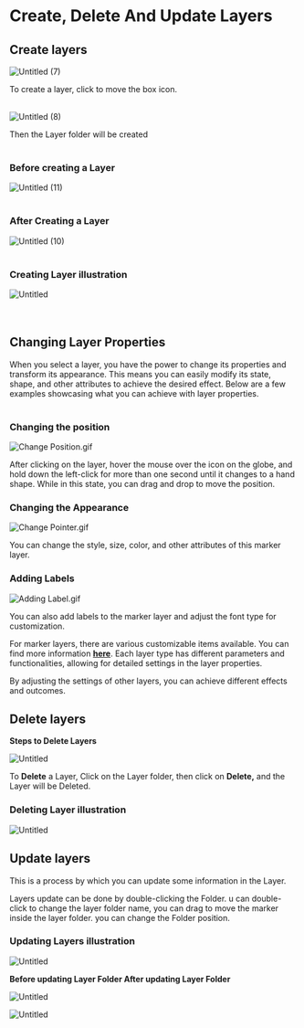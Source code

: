 # Create, Delete And Update Layers

## Create layers

![Untitled (7)](https://github.com/CS-eukarya/User-Manual-English-/assets/154571156/f8b49e4c-8d01-4f90-b626-86c4a1242e5d)

To create a layer, click to move the box icon.
<br>
<br>

![Untitled (8)](https://github.com/CS-eukarya/User-Manual-English-/assets/154571156/58f70c6d-fc5c-4a2a-9745-b22299e9f610)

Then the Layer folder will be created
<br>
<br>

### Before creating a Layer

![Untitled (11)](https://github.com/CS-eukarya/User-Manual-English-/assets/154571156/aff99170-bea3-4eb0-9508-8d437b451d35)
<br>
<br>

### After Creating a Layer

![Untitled (10)](https://github.com/CS-eukarya/User-Manual-English-/assets/154571156/cf11e0da-5f27-4fe7-8a1f-d78e2098ada8)
<br>
<br>

### Creating Layer illustration

![Untitled](https://github.com/CS-eukarya/User-Manual-English-/assets/154571156/48756d3a-1025-466d-b963-d336ef4b85d4)
<br>
<br>
<br>

## Changing Layer Properties

When you select a layer, you have the power to change its properties and transform its appearance. This means you can easily modify its state, shape, and other attributes to achieve the desired effect. Below are a few examples showcasing what you can achieve with layer properties.
<br>
<br>

### Changing the position

![Change Position.gif](Create,%20Delete%20And%20Update%20Layers%203e2287f72ac24706a003ba8a7e0497e2/Change_Position.gif)

After clicking on the layer, hover the mouse over the icon on the globe, and hold down the left-click for more than one second until it changes to a hand shape. While in this state, you can drag and drop to move the position.

### **Changing the Appearance**

![Change Pointer.gif](Create,%20Delete%20And%20Update%20Layers%203e2287f72ac24706a003ba8a7e0497e2/Change_Pointer.gif)

You can change the style, size, color, and other attributes of this marker layer.

### Adding Labels

![Adding Label.gif](Create,%20Delete%20And%20Update%20Layers%203e2287f72ac24706a003ba8a7e0497e2/Adding_Label.gif)

You can also add labels to the marker layer and adjust the font type for customization.

For marker layers, there are various customizable items available. You can find more information **[here](Marker%20db5af60c61944d5a886ac07f48229c05.md)**. Each layer type has different parameters and functionalities, allowing for detailed settings in the layer properties.

By adjusting the settings of other layers, you can achieve different effects and outcomes.

## Delete layers

**Steps to Delete Layers**

![Untitled](Create,%20Delete%20And%20Update%20Layers%203e2287f72ac24706a003ba8a7e0497e2/Untitled%204.png)

To **Delete** a Layer, Click on the Layer folder, then click on **Delete,** and the Layer will be Deleted. 

### Deleting Layer illustration

![Untitled](Create,%20Delete%20And%20Update%20Layers%203e2287f72ac24706a003ba8a7e0497e2/Untitled%201.gif)

## Update layers

This is a process by which you can update some information in the Layer.

Layers update can be done by double-clicking the Folder. u can double-click to change the layer folder name, you can drag to move the marker inside the layer folder. you can change the Folder position.

### Updating Layers illustration

![Untitled](Create,%20Delete%20And%20Update%20Layers%203e2287f72ac24706a003ba8a7e0497e2/Untitled%202.gif)

**Before updating Layer Folder                                     After updating Layer  Folder**

![Untitled](Create,%20Delete%20And%20Update%20Layers%203e2287f72ac24706a003ba8a7e0497e2/Untitled%205.png)

![Untitled](Create,%20Delete%20And%20Update%20Layers%203e2287f72ac24706a003ba8a7e0497e2/Untitled%206.png)
